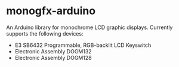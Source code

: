 # monogfx-arduino

An Arduino library for monochrome LCD graphic displays. Currently supports the following devices:

* E3 SB6432 Programmable, RGB-backlit LCD Keyswitch
* Electronic Assembly DOGM132
* Electronic Assembly DOGM128
